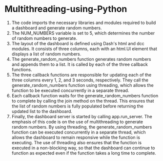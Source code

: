 # Multithreading-using-Python


1) The code imports the necessary libraries and modules required to build a dashboard and generate random numbers.
2) The NUM_NUMBERS variable is set to 5, which determines the number of random numbers to generate.
3) The layout of the dashboard is defined using Dash's html and dcc modules. It consists of three columns, each with an html.Ul element that displays a list of random numbers.
4) The generate_random_numbers function generates random numbers and appends them to a list. It is called by each of the three callback functions.
5) The three callback functions are responsible for updating each of the three columns every 1, 2, and 3 seconds, respectively. They call the generate_random_numbers function using threading, which allows the function to be executed concurrently in a separate thread.
6) Each callback function waits for the generate_random_numbers function to complete by calling the join method on the thread. This ensures that the list of random numbers is fully populated before returning the updated list to the dashboard.
7) Finally, the dashboard server is started by calling app.run_server.
The emphasis of this code is on the use of multithreading to generate random numbers. By using threading, the generate_random_numbers function can be executed concurrently in a separate thread, which allows the dashboard to remain responsive while the function is executing. The use of threading also ensures that the function is executed in a non-blocking way, so that the dashboard can continue to function as expected even if the function takes a long time to complete.
